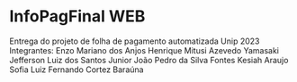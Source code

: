 # InfoPagFinal WEB
Entrega do projeto de folha de pagamento automatizada Unip 2023 
Integrantes: Enzo Mariano dos Anjos
Henrique Mitusi Azevedo Yamasaki
Jefferson Luiz dos Santos Junior
João Pedro da Silva Fontes
Kesiah Araujo Sofia
Luiz Fernando Cortez Baraúna 
